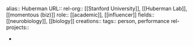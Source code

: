 alias:: Huberman
URL::
rel-org:: [[Stanford University]], [[Huberman Lab]], [[momentous (biz)]]
role:: [[academic]], [[influencer]]
fields:: [[neurobiology]], [[biology]]
creations::
tags:: person, performance
rel-projects::

-
